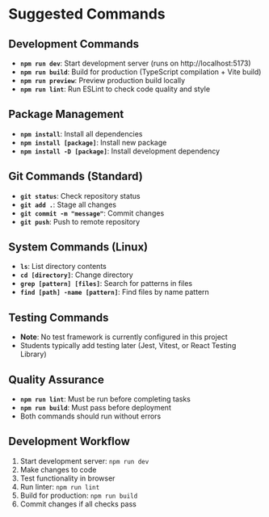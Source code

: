 # Suggested Commands

## Development Commands
- **`npm run dev`**: Start development server (runs on http://localhost:5173)
- **`npm run build`**: Build for production (TypeScript compilation + Vite build)
- **`npm run preview`**: Preview production build locally
- **`npm run lint`**: Run ESLint to check code quality and style

## Package Management
- **`npm install`**: Install all dependencies
- **`npm install [package]`**: Install new package
- **`npm install -D [package]`**: Install development dependency

## Git Commands (Standard)
- **`git status`**: Check repository status
- **`git add .`**: Stage all changes
- **`git commit -m "message"`**: Commit changes
- **`git push`**: Push to remote repository

## System Commands (Linux)
- **`ls`**: List directory contents
- **`cd [directory]`**: Change directory
- **`grep [pattern] [files]`**: Search for patterns in files
- **`find [path] -name [pattern]`**: Find files by name pattern

## Testing Commands
- **Note**: No test framework is currently configured in this project
- Students typically add testing later (Jest, Vitest, or React Testing Library)

## Quality Assurance
- **`npm run lint`**: Must be run before completing tasks
- **`npm run build`**: Must pass before deployment
- Both commands should run without errors

## Development Workflow
1. Start development server: `npm run dev`
2. Make changes to code
3. Test functionality in browser
4. Run linter: `npm run lint`
5. Build for production: `npm run build`
6. Commit changes if all checks pass